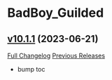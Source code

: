 # BadBoy_Guilded

## [v10.1.1](https://github.com/funkydude/BadBoy_Guilded/tree/v10.1.1) (2023-06-21)
[Full Changelog](https://github.com/funkydude/BadBoy_Guilded/compare/v10.1.0...v10.1.1) [Previous Releases](https://github.com/funkydude/BadBoy_Guilded/releases)

- bump toc  
